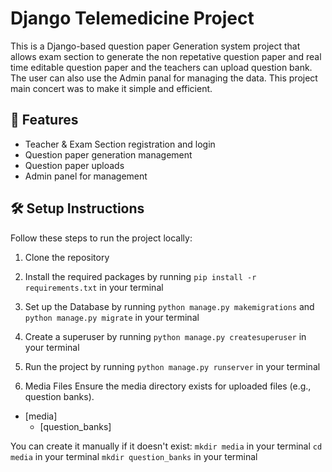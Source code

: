 # Django Telemedicine Project

This is a Django-based question paper Generation system project that allows exam section to generate the non repetative question paper and real time editable question paper and the teachers can upload question bank. The user can also use the Admin panal for managing the data. This project main concert was to make it simple and efficient.

## 🚀 Features

- Teacher & Exam Section registration and login
- Question paper generation management
- Question paper uploads
- Admin panel for management

## 🛠️ Setup Instructions

Follow these steps to run the project locally:

1. Clone the repository

2. Install the required packages by running `pip install -r requirements.txt` in your terminal

3. Set up the Database by running `python manage.py makemigrations` and `python manage.py migrate` in your terminal

4. Create a superuser by running `python manage.py createsuperuser` in your terminal

5. Run the project by running `python manage.py runserver` in your terminal

6. Media Files
Ensure the media directory exists for uploaded files (e.g., question banks). 
* [media]
   * [question_banks]


You can create it manually if it doesn't exist:
`mkdir media` in your terminal
`cd media` in your terminal
`mkdir question_banks` in your terminal



